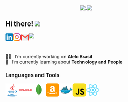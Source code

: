<p align="center">
  <a href="https://github.com/anuraghazra/github-readme-stats">
    <img
      align="center"
      src="https://github-readme-stats.vercel.app/api/top-langs/?username=ewertondiasdsasadsadsadsdasdsad&layout=compact&theme=dark"
    />
  </a>
  <a href="https://github.com/anuraghazra/github-readme-stats">
    <img
      align="center"
      height="165"
      src="https://github-readme-stats.vercel.app/api?username=ewertondiassdasdadsadasdad&count_private=true&theme=dark&show_icons=true&custom_title=Ewerton%20Github%20Status&hide=issues"
    />
  </a>
</p>

## Hi there! <img src="https://raw.githubusercontent.com/iampavangandhi/iampavangandhi/master/gifs/Hi.gif" width="30px">

<a href="https://www.linkedin.com/in/ewertondsdias">
  <img align="left" alt="Ewerton Dias Linkedin" width="24px" src="https://raw.githubusercontent.com/ewertondias/ewertondias/master/assets/linkedin.svg" />
</a>

<a href="https://www.instagram.com/ewertonsdias">
  <img align="left" alt="Ewerton Dias Instagram" width="24px" src="https://raw.githubusercontent.com/ewertondias/ewertondias/master/assets/instagram.svg" />
</a>

<a href="mailto:ewertondsdias@gmail.com">
  <img align="left" alt="Ewerton Dias Gmail" width="26px" src="https://raw.githubusercontent.com/ewertondias/ewertondias/master/assets/gmail-1.svg" />
</a>

![](https://visitor-badge.glitch.me/badge?page_id=ewertondias)

<br />

:technologist: &nbsp; I’m currently working on **Alelo Brasil**
<br />
:open_book: &nbsp; I’m currently learning about **Technology and People**

<!--
**ewertondias/ewertondias** is a ✨ _special_ ✨ repository because its `README.md` (this file) appears on your GitHub profile.

Here are some ideas to get you started:

- 🔭 I’m currently working on ...
- 🌱 I’m currently learning ...
- 👯 I’m looking to collaborate on ...
- 🤔 I’m looking for help with ...
- 💬 Ask me about ...
- 📫 How to reach me: ...
- 😄 Pronouns: ...
- ⚡ Fun fact: ...
-->

### Languages and Tools
<a href="https://www.java.com/">
  <img align="left" alt="Java" width="42px" src="https://raw.githubusercontent.com/ewertondias/ewertondias/master/assets/java-original.svg" />
</a>

<a href="https://www.oracle.com/">
  <img align="left" alt="Oracle" width="42px" src="https://raw.githubusercontent.com/ewertondias/ewertondias/master/assets/oracle-original.svg" />
</a>

<a href="https://www.mongodb.com/">
  <img align="left" alt="MongoDB" width="42px" src="https://raw.githubusercontent.com/ewertondias/ewertondias/master/assets/mongodb-original.svg" />
</a>

<a href="https://aws.amazon.com">
  <img align="left" alt="AWS" width="42px" src="https://raw.githubusercontent.com/ewertondias/ewertondias/master/assets/aws-orange.svg" />
</a>

<a href="https://www.docker.com/">
  <img align="left" alt="Docker" width="42px" src="https://raw.githubusercontent.com/ewertondias/ewertondias/master/assets/docker-original.svg" />
</a>

<a href="https://developer.mozilla.org/en-US/docs/Web/JavaScript">
  <img align="left" alt="JavaScript" width="42px" src="https://raw.githubusercontent.com/ewertondias/ewertondias/master/assets/javascript.svg" />
</a>

<a href="https://reactjs.org/">
  <img align="left" alt="React" width="42px" src="https://raw.githubusercontent.com/ewertondias/ewertondias/master/assets/react-original.svg" />
</a>
